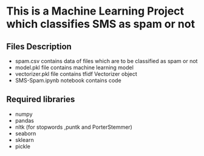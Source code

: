 # This is a Machine Learning Project which classifies SMS as spam or not
## Files Description
- spam.csv contains data of files which are to be classified as spam or not
- model.pkl file contains machine learning model
- vectorizer.pkl file contains tfidf Vectorizer object
- SMS-Spam.ipynb notebook contains code
## Required libraries
- numpy
- pandas
- nltk (for stopwords ,puntk and PorterStemmer)
- seaborn
- sklearn
- pickle

